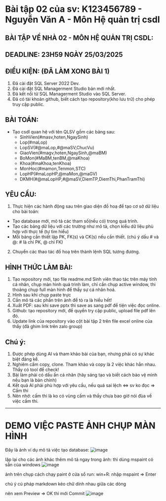 # Bài tập 02 của sv: K123456789 - Nguyễn Văn A - Môn Hệ quản trị csdl

## BÀI TẬP VỀ NHÀ 02 - MÔN HỆ QUẢN TRỊ CSDL:

## DEADLINE: 23H59 NGÀY 25/03/2025

## ĐIỀU KIỆN: (ĐÃ LÀM XONG BÀI 1)
1. Đã cài đặt SQL Server 2022 Dev.
2. Đã cài đặt SQL Managerment Studio bản mới nhất.
3. Đã kết nối từ SQL Managerment Studio vào SQL Server.
4. Đã có tài khoản github, biết cách tạo repository(kho lưu trữ) cho phép truy cập public.

## BÀI TOÁN:
- Tạo csdl quan hệ với tên QLSV gồm các bảng sau:
  + SinhVien(#masv,hoten,NgaySinh)
  + Lop(#maLop)
  + LopSV(#@maLop,#@maSV,ChucVu)
  + GiaoVien(#magv,hoten,NgaySinh,@maBM)
  + BoMon(#MaBM,tenBM,@maKhoa)
  + Khoa(#maKhoa,tenKhoa)
  + MonHoc(#mamon,Tenmon,STC)
  + LopHP(#maLopHP,@maMon,@maGV)
  + DKMH(#@maLopHP,#@maSV,DiemTP,DiemThi,PhanTramThi)

## YÊU CẦU:
1. Thực hiện các hành động sau trên giao diện đồ hoạ để tạo cơ sở dữ liệu cho bài toán:
  + Tạo database mới, mô tả các tham số(nếu có) trong quá trình.
  + Tạo các bảng dữ liệu với các trường như mô tả, chọn kiểu dữ liệu phù hợp với thực tế (tự tìm hiểu)
  + Mỗi bảng cần thiết lập PK, FK(s) và CK(s) nếu cần thiết. (chú ý dấu # và @: # là chỉ PK, @ chỉ FK)
2. Chuyển các thao tác đồ hoạ trên thành lệnh SQL tương đương.

## HÌNH THỨC LÀM BÀI:
1. Tạo repository mới, tạo file readme.md
Sinh viên thao tác trên máy tính cá nhân, chụp màn hình quá trình làm, chỉ cần chụp active window, thi thoảng chụp full màn hình để thấy sự cá nhân hoá.
2. Hình sau khi chụp paste trực 
3. Cần mô tả các phần trên ảnh để tỏ ra là hiểu hết!
4. Xuất PDF: sau khi save pptx thì save as sang pdf để tiện việc đọc online.
5. Github: tạo repository mới, để quyền try cập public, upload file pdf lên đó.
6. Update link của repository vào cột bài tập 2 trên file excel online của thầy (đã ghim link trên zalo group)

## Chú ý:
1. Được phép dùng AI và tham khảo bài của bạn, nhưng phải có sự khác biệt đáng kể.
2. Nghiêm cấm copy, clone. Tham khảo và copy là 2 việc khác hẳn nhau. Thầy có tool để check!
3. Bài làm phải có dấu ấn cá nhân (hãy sáng tạo và biết cách bảo vệ mình nếu bạn là bản chính)
4. Kết quả AI phải phù hợp với yêu cầu, nếu quá sai lệch <=> sv ko đọc => Cấm thi
5. Nên nhớ: cấm thi là ko có vùng cấm và thầy chưa bao giờ nói đùa về việc cấm thi.

---

# DEMO VIỆC PASTE ẢNH CHỤP MÀN HÌNH

Đây là ảnh ví dụ mô tả việc tạo database:
![image](https://github.com/user-attachments/assets/6e4a6e06-5a95-4f48-978f-799444fc883e)

lặp lại cho các ảnh khác
thêm mô tả ngay trong ảnh: thì dùng mspaint có sẵn của windows
![image](https://github.com/user-attachments/assets/7b89d39b-a8b1-4450-8d4d-df3c030f00f1)

ảnh trên chụp cách chạy paint ở cửa sổ run: win+R: nhập mspaint => Enter

chú ý cú pháp markdown kẻo chữ dính nhau giữa các dòng

nên xem Preview => OK thì mới Commit
![image](https://github.com/user-attachments/assets/efac72f2-06c0-4624-907e-efefff9935f0)




